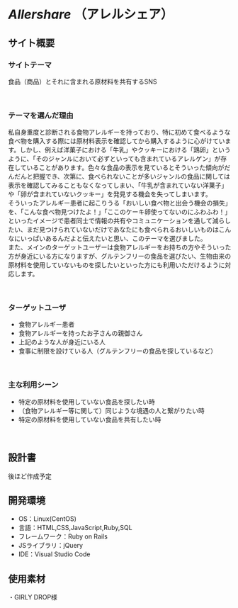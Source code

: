 # *Allershare* （アレルシェア）
## サイト概要
### サイトテーマ
食品（商品）とそれに含まれる原材料を共有するSNS

​
### テーマを選んだ理由
私自身重度と診断される食物アレルギーを持っており、特に初めて食べるような食べ物を購入する際には原材料表示を確認してから購入するように心がけています。しかし、例えば洋菓子における「牛乳」やクッキーにおける「鶏卵」というように、「そのジャンルにおいて必ずといっても含まれているアレルゲン」が存在していることがあります。色々な食品の表示を見ているとそういった傾向がだんだんと把握でき、次第に、食べられないことが多いジャンルの食品に関しては表示を確認してみることもなくなってしまい、「牛乳が含まれていない洋菓子」や「卵が含まれていないクッキー」を発見する機会を失ってしまいます。<br>
そういったアレルギー患者に起こりうる「おいしい食べ物と出会う機会の損失」を、「こんな食べ物見つけたよ！」「ここのケーキ卵使ってないのにふわふわ！」といったイメージで患者同士で情報の共有やコミュニケーションを通して減らしたい、まだ見つけられていないだけであなたにも食べられるおいしいものはこんなにいっぱいあるんだよと伝えたいと思い、このテーマを選びました。<br>
また、メインのターゲットユーザーは食物アレルギーをお持ちの方やそういった方が身近にいる方になりますが、グルテンフリーの食品を選びたい、生物由来の原材料を使用していないものを探したいといった方にも利用いただけるように対応します。

​
### ターゲットユーザ
- 食物アレルギー患者
- 食物アレルギーを持ったお子さんの親御さん
- 上記のような人が身近にいる人
- 食事に制限を設けている人（グルテンフリーの食品を探しているなど）


​
### 主な利用シーン
- 特定の原材料を使用していない食品を探したい時
- （食物アレルギー等に関して）同じような境遇の人と繋がりたい時
- 特定の原材料を使用していない食品を共有したい時

​
## 設計書
後ほど作成予定

## 開発環境
- OS：Linux(CentOS)
- 言語：HTML,CSS,JavaScript,Ruby,SQL
- フレームワーク：Ruby on Rails
- JSライブラリ：jQuery
- IDE：Visual Studio Code
​
## 使用素材
・GIRLY DROP様
